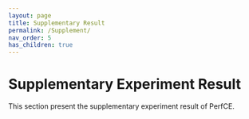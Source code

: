```yaml
---
layout: page
title: Supplementary Result
permalink: /Supplement/
nav_order: 5
has_children: true
---
```

# Supplementary Experiment Result

This section present the supplementary experiment result of PerfCE.

